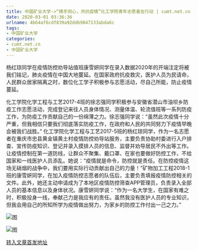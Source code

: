```yaml
---
title: 中国矿业大学->“携手同心，共抗疫情”化工学院青年志愿者在行动 | cumt.net.cn
date: 2020-03-01 03:36:36
urlname: 4b64af6cdf839a92ddb9847133abda6c
tags: 
- 中国矿业大学
categories:
- cumt.net.cn
- 中国矿业大学
---
```

杨红琼同学在疫情防控劝导站值班康雪妍同学在录入数据2020年的开端注定将被我们铭记，肺炎疫情在中国大地蔓延。在国家政府抗疫救灾，医护人员为民请命，人民群众居家隔离之时，数位化工学子积极参与志愿活动，尽自己所能，防止疫情蔓延。

化工学院化学工程与工艺2017-4班的徐志强同学积极参与安徽省潜山市油坝乡防疫工作志愿活动，完成登记来往人员身体情况、测量体温、轮流值班等一系列防疫工作，为防疫工作贡献自己的一份绵薄之力。徐志强同学说：“虽然此次疫情十分严重，但我相信只要我们彻底落实防疫工作，在政府和人民的共同努力下疫情早晚会被我们战胜。” 化工学院化学工程与工艺2017-5班的杨红琼同学，作为一名志愿者在重庆市忠县黄金镇黄土村疫情防控劝导站服务，主要负责协助村委进行入户排查、宣传防疫知识、登记并录入摸排人员的信息、监督并劝导居民不外出等工作。让疫情控制在第一道防线，让群众不聚集、戴口罩、在家也要做好防控工作，不给国家和一线医护人员添乱。她说：“疫情就是命令，防控就是责任。在防控疫情这场无硝烟的战争中，我们要用实际行动贡献出自己的力量！”矿物加工工程2018-1班的康雪妍同学，在加入疫情防控志愿者的队伍后，主要负责填报疫情防控相关的文件。此外，她还主动申请成为了本地区疫情防控筛查APP管理员，负责录入全部人员的基本信息以及身体状况。康雪妍同学说：“作为一名大学生，在国家有难之时，积极投身一线，奉献己力是我应有的责任。虽然我没有医护人员的专业知识，但我会用自己的所知所学为疫情做出努力，为家乡的防控工作付出一己之力。” 

![图](http://xwzx.cumt.edu.cn/_upload/article/images/34/82/c53826684a3faa57f7c4ea23457f/8398d7cb-4b1e-4bce-8053-b28af3d3d70b.jpg)

![图](http://xwzx.cumt.edu.cn/_upload/article/images/34/82/c53826684a3faa57f7c4ea23457f/ef163b8b-afe9-4300-b518-b6d79fef719b.jpg)

[转入文章首发地址](http://xwzx.cumt.edu.cn/89/45/c523a559429/page.htm)